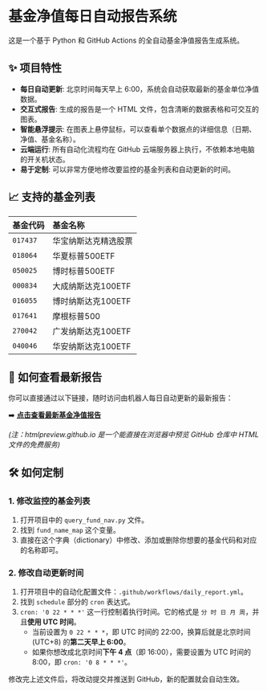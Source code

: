 # 基金净值每日自动报告系统

这是一个基于 Python 和 GitHub Actions 的全自动基金净值报告生成系统。

## ✨ 项目特性

- **每日自动更新**: 北京时间每天早上 6:00，系统会自动获取最新的基金单位净值数据。
- **交互式报告**: 生成的报告是一个 HTML 文件，包含清晰的数据表格和可交互的图表。
- **智能悬浮提示**: 在图表上悬停鼠标，可以查看单个数据点的详细信息（日期、净值、基金名称）。
- **云端运行**: 所有自动化流程均在 GitHub 云端服务器上执行，不依赖本地电脑的开关机状态。
- **易于定制**: 可以非常方便地修改要监控的基金列表和自动更新的时间。

## 📈 支持的基金列表

| 基金代码 | 基金名称 |
| :--- | :--- |
| `017437` | 华宝纳斯达克精选股票 |
| `018064` | 华夏标普500ETF |
| `050025` | 博时标普500ETF |
| `000834` | 大成纳斯达克100ETF |
| `016055` | 博时纳斯达克100ETF |
| `017641` | 摩根标普500 |
| `270042` | 广发纳斯达克100ETF |
| `040046` | 华安纳斯达克100ETF |


## 🚀 如何查看最新报告

你可以直接通过以下链接，随时访问由机器人每日自动更新的最新报告：

➡️ **[点击查看最新基金净值报告](https://htmlpreview.github.io/?https://github.com/JasonYang0104/fund-report-autogen/blob/main/fund_report.html)**

*(注：htmlpreview.github.io 是一个能直接在浏览器中预览 GitHub 仓库中 HTML 文件的免费服务)*

## 🛠️ 如何定制

### 1. 修改监控的基金列表

1.  打开项目中的 `query_fund_nav.py` 文件。
2.  找到 `fund_name_map` 这个变量。
3.  直接在这个字典（dictionary）中修改、添加或删除你想要的基金代码和对应的名称即可。

### 2. 修改自动更新时间

1.  打开项目中的自动化配置文件：`.github/workflows/daily_report.yml`。
2.  找到 `schedule` 部分的 `cron` 表达式。
3.  `cron: '0 22 * * *'` 这一行控制着执行时间。它的格式是 `分 时 日 月 周`，并且**使用 UTC 时间**。
    -   当前设置为 `0 22 * * *`，即 UTC 时间的 22:00，换算后就是北京时间 (UTC+8) 的**第二天早上 6:00**。
    -   如果你想改成北京时间**下午 4 点**（即 16:00），需要设置为 UTC 时间的 8:00，即 `cron: '0 8 * * *'`。

修改完上述文件后，将改动提交并推送到 GitHub，新的配置就会自动生效。 